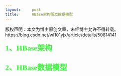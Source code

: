 ```yaml
---
layout:     post
title:      HBase架构图及数据模型
---
```

<div id="article_content" class="article_content clearfix csdn-tracking-statistics" data-pid="blog" data-mod="popu_307" data-dsm="post">
								<div class="article-copyright">
					版权声明：本文为博主原创文章，未经博主允许不得转载。					https://blog.csdn.net/wl101yjx/article/details/50814141				</div>
								            <link rel="stylesheet" href="https://csdnimg.cn/release/phoenix/template/css/ck_htmledit_views-f76675cdea.css">
						<div class="htmledit_views" id="content_views">
                
<p><span style="font-family:'Times New Roman';font-size:24px;color:#33ff33;"><strong>1、HBase架构</strong></span></p>
<p><span style="font-family:'Times New Roman';font-size:24px;color:#33ff33;"><img src="https://img-blog.csdn.net/20160306165858428?watermark/2/text/aHR0cDovL2Jsb2cuY3Nkbi5uZXQv/font/5a6L5L2T/fontsize/400/fill/I0JBQkFCMA==/dissolve/70/gravity/Center" alt=""></span></p>
<p><span style="font-family:'Times New Roman';font-size:24px;color:#33ff33;"><strong>2、HBase数据模型</strong></span></p>
<p><span style="font-family:'Times New Roman';font-size:24px;color:#33ff33;"><img src="https://img-blog.csdn.net/20160306165937178?watermark/2/text/aHR0cDovL2Jsb2cuY3Nkbi5uZXQv/font/5a6L5L2T/fontsize/400/fill/I0JBQkFCMA==/dissolve/70/gravity/Center" alt=""><br></span></p>
<p><span style="font-family:'Times New Roman';font-size:24px;color:#33ff33;"><br></span></p>
<p><br></p>
            </div>
                </div>